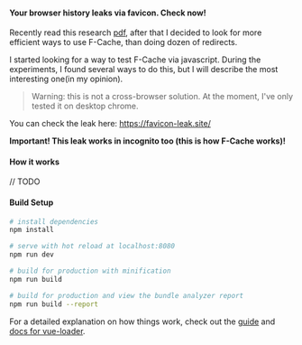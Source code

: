 #### Your browser history leaks via favicon. Check now!

Recently read this research [pdf](http://web.archive.org/web/20210210122008/https://www.cs.uic.edu/~polakis/papers/solomos-ndss21.pdf), after that I decided to look for more efficient ways to use F-Cache, than doing dozen of redirects.

I started looking for a way to test F-Cache via javascript. During the experiments, I found several ways to do this, but I will describe the most interesting one(in my opinion).

>Warning: this is not a cross-browser solution. At the moment, I've only tested it on desktop chrome.

You can check the leak here: https://favicon-leak.site/

**Important! This leak works in incognito too (this is how F-Cache works)!**

#### How it works

// TODO

#### Build Setup

``` bash
# install dependencies
npm install

# serve with hot reload at localhost:8080
npm run dev

# build for production with minification
npm run build

# build for production and view the bundle analyzer report
npm run build --report
```

For a detailed explanation on how things work, check out the [guide](http://vuejs-templates.github.io/webpack/) and [docs for vue-loader](http://vuejs.github.io/vue-loader).
